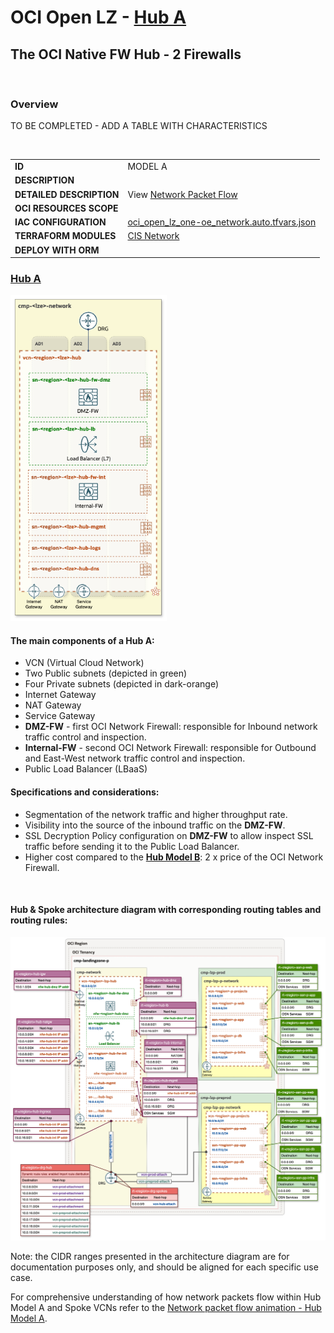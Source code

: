 # OCI Open LZ - [Hub A](#)
## The OCI Native FW Hub - 2 Firewalls

&nbsp; 

### Overview
TO BE COMPLETED - ADD A TABLE WITH CHARACTERISTICS

&nbsp; 


| |  |
|---|---| 
| **ID** | MODEL A | 
| **DESCRIPTION** | 
| **DETAILED DESCRIPTION** | View [Network Packet Flow](/addons/oci-hub-models/hub_a/hub-a-packet_flow.md)|
| **OCI RESOURCES SCOPE** | |
| **IAC CONFIGURATION** | [oci_open_lz_one-oe_network.auto.tfvars.json](oci_open_lz_one-oe_network.auto.tfvars.json) |
| **TERRAFORM MODULES**| [CIS Network](https://github.com/oracle-quickstart/terraform-oci-cis-landing-zone-networking) |
| **DEPLOY WITH ORM** | |

### **[Hub A](#)**

<img src="images/hub_a_design.png" width="250" height="value">

#### The main components of a **Hub A**:
- VCN (Virtual Cloud Network)
- Two Public subnets (depicted in green)
- Four Private subnets (depicted in dark-orange)
- Internet Gateway
- NAT Gateway
- Service Gateway
- **DMZ-FW** - first OCI Network Firewall: responsible for Inbound network traffic control and inspection.
- **Internal-FW** - second OCI Network Firewall: responsible for Outbound and East-West network traffic control and inspection.
- Public Load Balancer (LBaaS)

#### Specifications and considerations:
- Segmentation of the network traffic and higher throughput rate.
- Visibility into the source of the inbound traffic on the **DMZ-FW**.
- SSL Decryption Policy configuration on **DMZ-FW** to allow inspect SSL traffic before sending it to the Public Load Balancer.
- Higher cost compared to the **[Hub Model B](/addons/oci-hub-models/hub_b/readme.md)**: 2 x price of the OCI Network Firewall.
<br>

#### Hub & Spoke architecture diagram with corresponding routing tables and routing rules:

<img src="images/hub_a_routing.png" width="900" height="value">


Note: the CIDR ranges presented in the architecture diagram are for documentation purposes only, and should be aligned for each specific use case.

For comprehensive understanding of how network packets flow within Hub Model A and Spoke VCNs refer to the [Network packet flow animation - Hub Model A](/hub-a-packet_flow.md).